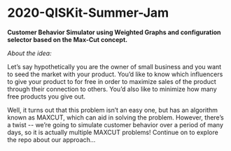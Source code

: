 # 2020-QISKit-Summer-Jam

**Customer Behavior Simulator using Weighted Graphs and configuration selector based on the Max-Cut concept.**

_About the idea:_

Let’s say hypothetically you are the owner of small business and you want to seed the market with your product. You’d like to know which influencers to give your product to for free in order to maximize sales of the product through their connection to others. You’d also like to minimize how many free products you give out.

Well, it turns out that this problem isn’t an easy one, but has an algorithm known as MAXCUT, which can aid in solving the problem. However, there’s a twist -- we’re going to simulate customer behavior over a period of many days, so it is actually multiple MAXCUT problems! Continue on to explore the repo about our approach...

